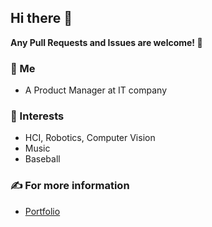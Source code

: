 
## Hi there 👋

**Any Pull Requests and Issues are welcome! 🤗**

<!--
- 🔭 I’m currently working on ...
- 🌱 I’m currently learning ...
- 👯 I’m looking to collaborate on ...
- 🤔 I’m looking for help with ...
- 💬 Ask me about ...
- 📫 How to reach me: ...
- 😄 Pronouns: ...
- ⚡ Fun fact: ...
 -->

### 👨 Me
  - A Product Manager at IT company

### 🌱 Interests
  - HCI, Robotics, Computer Vision
  - Music
  - Baseball

### ✍ For more information
  - [Portfolio](https://takeyamayuki.github.io/aboutme/)

<!-- ![](./profile-3d-contrib/profile-green-animate.svg) -->

<!-- ![github stats](https://github-readme-stats.vercel.app/api?username=takeyamayuki)
[![Top Langs](https://github-readme-stats.vercel.app/api/top-langs/?username=takeyamayuki)](https://github.com/anuraghazra/github-readme-stats)   -->

